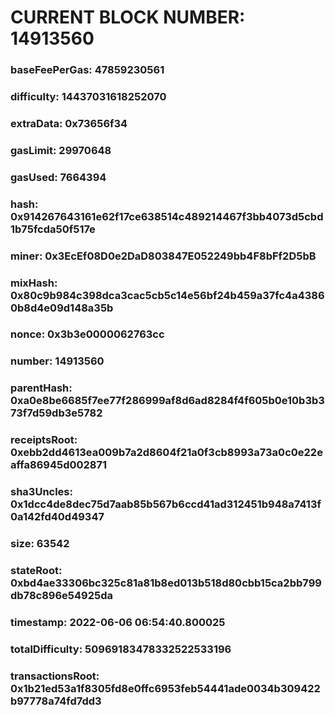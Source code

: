 # CURRENT BLOCK NUMBER: 14913560

### baseFeePerGas: 47859230561
### difficulty: 14437031618252070
### extraData: 0x73656f34
### gasLimit: 29970648
### gasUsed: 7664394
### hash: 0x914267643161e62f17ce638514c489214467f3bb4073d5cbd1b75fcda50f517e
### miner: 0x3EcEf08D0e2DaD803847E052249bb4F8bFf2D5bB
### mixHash: 0x80c9b984c398dca3cac5cb5c14e56bf24b459a37fc4a43860b8d4e09d148a35b
### nonce: 0x3b3e0000062763cc
### number: 14913560
### parentHash: 0xa0e8be6685f7ee77f286999af8d6ad8284f4f605b0e10b3b373f7d59db3e5782
### receiptsRoot: 0xebb2dd4613ea009b7a2d8604f21a0f3cb8993a73a0c0e22eaffa86945d002871
### sha3Uncles: 0x1dcc4de8dec75d7aab85b567b6ccd41ad312451b948a7413f0a142fd40d49347
### size: 63542
### stateRoot: 0xbd4ae33306bc325c81a81b8ed013b518d80cbb15ca2bb799db78c896e54925da
### timestamp: 2022-06-06 06:54:40.800025
### totalDifficulty: 50969183478332522533196
### transactionsRoot: 0x1b21ed53a1f8305fd8e0ffc6953feb54441ade0034b309422b97778a74fd7dd3
